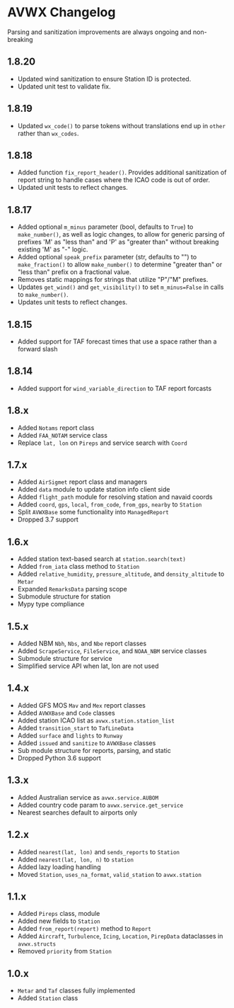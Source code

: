 # AVWX Changelog

Parsing and sanitization improvements are always ongoing and non-breaking

## 1.8.20

- Updated wind sanitization to ensure Station ID is protected.
- Updated unit test to validate fix.

## 1.8.19

- Updated `wx_code()` to parse tokens without translations end up in `other` rather than `wx_codes`.

## 1.8.18

- Added function `fix_report_header()`. Provides additional sanitization of report string to handle cases where the ICAO code is out of order.
- Updated unit tests to reflect changes.

## 1.8.17

- Added optional `m_minus` parameter (bool, defaults to `True`) to `make_number()`, as well as logic changes, to allow for generic parsing of prefixes 'M' as "less than" and 'P' as "greater than" without breaking existing 'M' as "-" logic.
- Added optional `speak_prefix` parameter (str, defaults to "")  to `make_fraction()` to allow `make_number()` to determine "greater than" or "less than" prefix on a fractional value.
- Removes static mappings for strings that utilize "P"/"M" prefixes.
- Updates `get_wind()` and `get_visibility()` to set `m_minus=False` in calls to `make_number()`.
- Updates unit tests to reflect changes.

## 1.8.15

- Added support for TAF forecast times that use a space rather than a forward slash

## 1.8.14

- Added support for `wind_variable_direction` to TAF report forcasts

## 1.8.x

- Added `Notams` report class
- Added `FAA_NOTAM` service class
- Replace `lat, lon` on `Pireps` and service search with `Coord`

## 1.7.x

- Added `AirSigmet` report class and managers
- Added `data` module to update station info client side
- Added `flight_path` module for resolving station and navaid coords
- Added `coord`, `gps`, `local`, `from_code`, `from_gps`, `nearby` to `Station`
- Split `AVWXBase` some functionality into `ManagedReport`
- Dropped 3.7 support

## 1.6.x

- Added station text-based search at `station.search(text)`
- Added `from_iata` class method to `Station`
- Added `relative_humidity`, `pressure_altitude`, and `density_altitude` to `Metar`
- Expanded `RemarksData` parsing scope
- Submodule structure for station
- Mypy type compliance

## 1.5.x

- Added NBM `Nbh`, `Nbs`, and `Nbe` report classes
- Added `ScrapeService`, `FileService`, and `NOAA_NBM` service classes
- Submodule structure for service
- Simplified service API when lat, lon are not used

## 1.4.x

- Added GFS MOS `Mav` and `Mex` report classes
- Added `AVWXBase` and `Code` classes
- Added station ICAO list as `avwx.station.station_list`
- Added `transition_start` to `TafLineData`
- Added `surface` and `lights` to `Runway`
- Added `issued` and `sanitize` to `AVWXBase` classes
- Sub module structure for reports, parsing, and static
- Dropped Python 3.6 support

## 1.3.x

- Added Australian service as `avwx.service.AUBOM`
- Added country code param to `avwx.service.get_service`
- Nearest searches default to airports only

## 1.2.x

- Added `nearest(lat, lon)` and `sends_reports` to `Station`
- Added `nearest(lat, lon, n)` to `station`
- Added lazy loading handling
- Moved `Station`, `uses_na_format`, `valid_station` to `avwx.station`

## 1.1.x

- Added `Pireps` class, module
- Added new fields to `Station`
- Added `from_report(report)` method to `Report`
- Added `Aircraft`, `Turbulence`, `Icing`, `Location`, `PirepData` dataclasses in `avwx.structs`
- Removed `priority` from `Station`

## 1.0.x

- `Metar` and `Taf` classes fully implemented
- Added `Station` class
